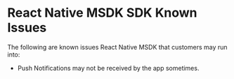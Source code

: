 # React Native MSDK SDK Known Issues

The following are known issues React Native MSDK that customers may run into:

* Push Notifications may not be received by the app sometimes.
